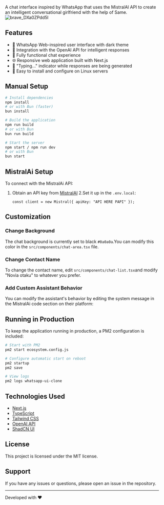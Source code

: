 A chat interface inspired by WhatsApp that uses the MistralAI API to create an intelligent conversational girlfriend with the help of Same.
![brave_DXa0ZPdd5l](https://github.com/user-attachments/assets/f65e14b9-e1bd-4a26-820a-b26fc4ce4153)
## Features

- 🎨 WhatsApp Web-inspired user interface with dark theme
- 🤖 Integration with the OpenAI API for intelligent responses
- 💬 Fully functional chat experience
- 🌐 Responsive web application built with Next.js
- 🔄 "Typing..." indicator while responses are being generated
- 🚀 Easy to install and configure on Linux servers


## Manual Setup
```bash
# Install dependencies
npm install
# or with Bun (faster)
bun install

# Build the application
npm run build
# or with Bun
bun run build

# Start the server
npm start / npm run dev
# or with Bun
bun start
```

## MistralAi Setup

To connect with the MistralAi API:

1. Obtain an API key from [MistralAI](https://mistral.ai/)
2.Set it up in the `.env.local`:
   ```
   const client = new Mistral({ apiKey: "API HERE PAPI" });
   ```
## Customization

### Change Background
The chat background is currently set to black  `#0a0a0a`.You can modify this color in the `src/components/chat-area.tsx` file.

### Change Contact Name
To change the contact name, edit `src/components/chat-list.tsx`and modify "Novia otaku" to whatever you prefer.

### Add Custom Assistant Behavior
You can modify the assistant's behavior by editing the system message in the MistralAi code section on their platform:

## Running in Production

To keep the application running in production, a PM2 configuration is included:

```bash
# Start with PM2
pm2 start ecosystem.config.js

# Configure automatic start on reboot
pm2 startup
pm2 save

# View logs
pm2 logs whatsapp-ui-clone
```

## Technologies Used

- [Next.js](https://nextjs.org/)
- [TypeScript](https://www.typescriptlang.org/)
- [Tailwind CSS](https://tailwindcss.com/)
- [OpenAI API](https://platform.openai.com/)
- [ShadCN UI](https://ui.shadcn.com/)

## License

This project is licensed under the MIT license.

## Support

If you have any issues or questions, please open an issue in the repository.

---

Developed with ❤️
